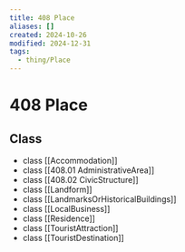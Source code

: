 ```yaml
---
title: 408 Place
aliases: []
created: 2024-10-26
modified: 2024-12-31
tags:
  - thing/Place
---
```

# 408 Place
## Class
- class [[Accommodation]]
- class [[408.01 AdministrativeArea]]
- class [[408.02 CivicStructure]]
- class [[Landform]]
- class [[LandmarksOrHistoricalBuildings]]
- class [[LocalBusiness]]
- class [[Residence]]
- class [[TouristAttraction]]
- class [[TouristDestination]]
